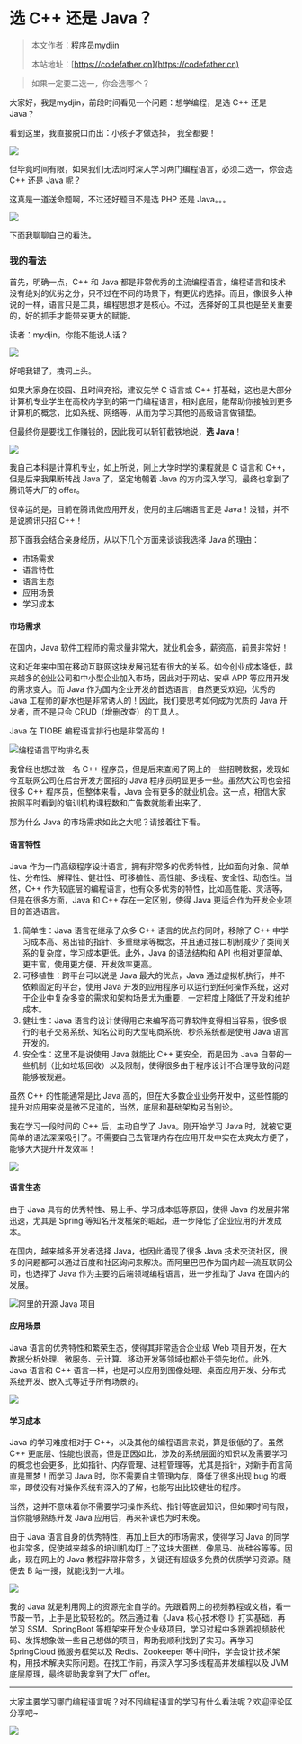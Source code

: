 # 选 C++ 还是 Java？

> 本文作者：[程序员mydjin](https://yuyuanweb.feishu.cn/wiki/Abldw5WkjidySxkKxU2cQdAtnah)
>
> 本站地址：[https://codefather.cn](https://codefather.cn)

> 如果一定要二选一，你会选哪个？

大家好，我是mydjin，前段时间看见一个问题：想学编程，是选 C++ 还是 Java？

看到这里，我直接脱口而出：小孩子才做选择， 我全都要！

![](https://pic.yupi.icu/5563/202311051514223.png)

但毕竟时间有限，如果我们无法同时深入学习两门编程语言，必须二选一，你会选 C++ 还是 Java 呢？

这真是一道送命题啊，不过还好题目不是选 PHP 还是 Java。。。

![](https://pic.yupi.icu/5563/202311051514748.jpeg)

下面我聊聊自己的看法。

### 我的看法

首先，明确一点，C++ 和 Java 都是非常优秀的主流编程语言，编程语言和技术没有绝对的优劣之分，只不过在不同的场景下，有更优的选择。而且，像很多大神说的一样，语言只是工具，编程思想才是核心。不过，选择好的工具也是至关重要的，好的抓手才能带来更大的赋能。

读者：mydjin，你能不能说人话？

![](https://pic.yupi.icu/5563/202311051514751.png)

好吧我错了，拽词上头。

如果大家身在校园、且时间充裕，建议先学 C 语言或 C++ 打基础，这也是大部分计算机专业学生在高校内学到的第一门编程语言，相对底层，能帮助你接触到更多计算机的概念，比如系统、网络等，从而为学习其他的高级语言做铺垫。

但最终你是要找工作赚钱的，因此我可以斩钉截铁地说，**选 Java**！

![](https://pic.yupi.icu/5563/202311051514943.png)

我自己本科是计算机专业，如上所说，刚上大学时学的课程就是 C 语言和 C++，但是后来我果断转战 Java 了，坚定地朝着 Java 的方向深入学习，最终也拿到了腾讯等大厂的 offer。

很幸运的是，目前在腾讯做应用开发，使用的主后端语言正是 Java！没错，并不是说腾讯只招 C++！

那下面我会结合亲身经历，从以下几个方面来谈谈我选择 Java 的理由：

- 市场需求
- 语言特性
- 语言生态
- 应用场景
- 学习成本

#### 市场需求

在国内，Java 软件工程师的需求量非常大，就业机会多，薪资高，前景非常好！

这和近年来中国在移动互联网这块发展迅猛有很大的关系。如今创业成本降低，越来越多的创业公司和中小型企业加入市场，因此对于网站、安卓 APP 等应用开发的需求变大。而 Java 作为国内企业开发的首选语言，自然更受欢迎，优秀的 Java 工程师的薪水也是非常诱人的！因此，我们要思考如何成为优质的 Java 开发者，而不是只会 CRUD（增删改查）的工具人。

Java 在 TIOBE 编程语言排行也是非常高的！

![](https://pic.yupi.icu/5563/202311051514744.png)编程语言平均排名表

我曾经也想过做一名 C++ 程序员，但是后来查阅了网上的一些招聘数据，发现如今互联网公司在后台开发方面招的 Java 程序员明显更多一些。虽然大公司也会招很多 C++ 程序员，但整体来看，Java 会有更多的就业机会。这一点，相信大家按照平时看到的培训机构课程数和广告数就能看出来了。

那为什么 Java 的市场需求如此之大呢？请接着往下看。

#### 语言特性

Java 作为一门高级程序设计语言，拥有非常多的优秀特性，比如面向对象、简单性、分布性、解释性、健壮性、可移植性、高性能、多线程、安全性、动态性。当然，C++ 作为较底层的编程语言，也有众多优秀的特性，比如高性能、灵活等，但是在很多方面，Java 和 C++ 存在一定区别，使得 Java 更适合作为开发企业项目的首选语言。

1. 简单性：Java 语言在继承了众多 C++ 语言的优点的同时，移除了 C++ 中学习成本高、易出错的指针、多重继承等概念，并且通过接口机制减少了类间关系的复杂度，学习成本更低。此外，Java 的语法结构和 API 也相对更简单、更丰富，使用更方便、开发效率更高。
2. 可移植性：跨平台可以说是 Java 最大的优点，Java 通过虚拟机执行，并不依赖固定的平台，使用 Java 开发的应用程序可以运行到任何操作系统，这对于企业中复杂多变的需求和架构场景尤为重要，一定程度上降低了开发和维护成本。
3. 健壮性：Java 语言的设计使得用它来编写高可靠软件变得相当容易，很多银行的电子交易系统、知名公司的大型电商系统、秒杀系统都是使用 Java 语言开发的。
4. 安全性：这里不是说使用 Java 就能比 C++ 更安全，而是因为 Java 自带的一些机制（比如垃圾回收）以及限制，使得很多由于程序设计不合理导致的问题能够被规避。

虽然 C++ 的性能通常是比 Java 高的，但在大多数企业业务开发中，这些性能的提升对应用来说是微不足道的，当然，底层和基础架构另当别论。

我在学习一段时间的 C++ 后，主动自学了 Java。刚开始学习 Java 时，就被它更简单的语法深深吸引了。不需要自己去管理内存在应用开发中实在太爽太方便了，能够大大提升开发效率！

![](https://pic.yupi.icu/5563/202311051514254.png)

#### 语言生态

由于 Java 具有的优秀特性、易上手、学习成本低等原因，使得 Java 的发展非常迅速，尤其是 Spring 等知名开发框架的崛起，进一步降低了企业应用的开发成本。

在国内，越来越多开发者选择 Java，也因此涌现了很多 Java 技术交流社区，很多的问题都可以通过百度和社区询问来解决。而阿里巴巴作为国内超一流互联网公司，也选择了 Java 作为主要的后端领域编程语言，进一步推动了 Java 在国内的发展。

![](https://pic.yupi.icu/5563/202311051514211.png)阿里的开源 Java 项目

#### 应用场景

Java 语言的优秀特性和繁荣生态，使得其非常适合企业级 Web 项目开发，在大数据分析处理、微服务、云计算、移动开发等领域也都处于领先地位。此外，Java 语言和 C++ 语言一样，也是可以应用到图像处理、桌面应用开发、分布式系统开发、嵌入式等近乎所有场景的。

![](https://pic.yupi.icu/5563/202311051514471.png)

#### 学习成本

Java 的学习难度相对于 C++，以及其他的编程语言来说，算是很低的了。虽然 C++ 更底层、性能也很高，但是正因如此，涉及的系统层面的知识以及需要学习的概念也会更多，比如指针、内存管理、进程管理等，尤其是指针，对新手而言简直是噩梦！而学习 Java 时，你不需要自主管理内存，降低了很多出现 bug 的概率，即使没有对操作系统有深入的了解，也能写出比较健壮的程序。

当然，这并不意味着你不需要学习操作系统、指针等底层知识，但如果时间有限，当你能够熟练开发 Java 应用后，再来补课也为时未晚。

由于 Java 语言自身的优秀特性，再加上巨大的市场需求，使得学习 Java 的同学也非常多，促使越来越多的培训机构盯上了这块大蛋糕，像黑马、尚硅谷等等。因此，现在网上的 Java 教程非常非常多，关键还有超级多免费的优质学习资源。随便去 B 站一搜，就能找到一大堆。

![](https://pic.yupi.icu/5563/202311051514993.png)

我的 Java 就是利用网上的资源完全自学的。先跟着网上的视频教程或文档，看一节敲一节，上手是比较轻松的。然后通过看《Java 核心技术卷 I》打实基础，再学习 SSM、SpringBoot 等框架来开发企业级项目，学习过程中多跟着视频敲代码、发挥想象做一些自己想做的项目，帮助我顺利找到了实习。再学习 SpringCloud 微服务框架以及 Redis、Zookeeper 等中间件，学会设计技术架构，用技术解决实际问题。在找工作前，再深入学习多线程高并发编程以及 JVM 底层原理，最终帮助我拿到了大厂 offer。



------



大家主要学习哪门编程语言呢？对不同编程语言的学习有什么看法呢？欢迎评论区分享吧~

![](https://pic.yupi.icu/5563/202311051514737.png)